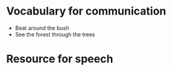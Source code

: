 # Vocabulary for communication
- Beat around the bush
- See the forest through the trees

# Resource for speech